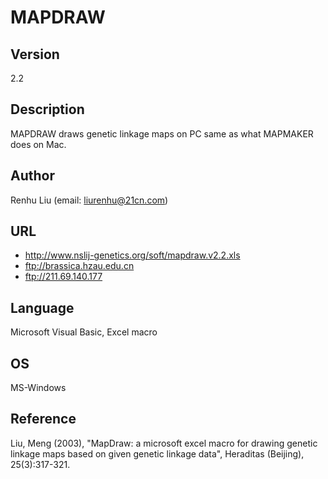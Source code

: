 # MAPDRAW

## Version
2.2

## Description
MAPDRAW draws genetic linkage maps on PC same as what MAPMAKER does on Mac.

## Author
Renhu Liu (email: liurenhu@21cn.com)

## URL
* http://www.nslij-genetics.org/soft/mapdraw.v2.2.xls
* ftp://brassica.hzau.edu.cn
* ftp://211.69.140.177

## Language
Microsoft Visual Basic, Excel macro

## OS
MS-Windows

## Reference
Liu, Meng (2003), "MapDraw: a microsoft excel macro for drawing genetic linkage maps based on given genetic linkage data", Heraditas (Beijing), 25(3):317-321.